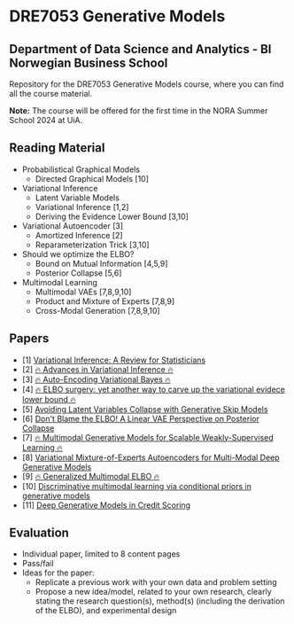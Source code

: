 # DRE7053 Generative Models
## Department of Data Science and Analytics - BI Norwegian Business School

Repository for the DRE7053 Generative Models course, where you can find all the course material.

**Note:** The course will be offered for the first time in the NORA Summer School 2024 at UiA. 

## Reading Material 
* Probabilistical Graphical Models
  - Directed Graphical Models [10] 
* Variational Inference 
  - Latent Variable Models
  - Variational Inference [1,2]
  - Deriving the Evidence Lower Bound [3,10]
* Variational Autoencoder [3]
  - Amortized Inference [2]
  - Reparameterization Trick [3,10]
* Should we optimize the ELBO?
  - Bound on Mutual Information [4,5,9]
  - Posterior Collapse [5,6]
* Multimodal Learning
  - Multimodal VAEs [7,8,9,10]
  - Product and Mixture of Experts [7,8,9]
  - Cross-Modal Generation [7,8,9,10]

## Papers
* [1] [Variational Inference: A Review for Statisticians](https://arxiv.org/abs/1601.00670)
* [2] [:fire: Advances in Variational Inference :fire:](https://arxiv.org/abs/1711.05597)
* [3] [:fire: Auto-Encoding Variational Bayes :fire:](https://arxiv.org/abs/1312.6114)
* [4] [:fire: ELBO surgery: yet another way to carve up the variational evidece lower bound :fire:](https://www.cs.columbia.edu/~blei/fogm/2020F/readings/HoffmanJohnson2016.pdf)
* [5] [Avoiding Latent Variables Collapse with Generative Skip Models](https://arxiv.org/abs/1807.04863)
* [6] [Don't Blame the ELBO! A Linear VAE Perspective on Posterior Collapse](https://arxiv.org/abs/1911.02469)
* [7] [:fire: Multimodal Generative Models for Scalable Weakly-Supervised Learning :fire:](https://arxiv.org/abs/1802.05335)
* [8] [Variational Mixture-of-Experts Autoencoders for Multi-Modal Deep Generative Models](https://arxiv.org/abs/1911.03393)
* [9] [:fire: Generalized Multimodal ELBO :fire:](https://arxiv.org/abs/2105.02470)
* [10] [Discriminative multimodal learning via conditional priors in generative models](https://doi.org/10.1016/j.neunet.2023.10.048)
* [11] [Deep Generative Models in Credit Scoring](https://munin.uit.no/handle/10037/20407)

## Evaluation 
* Individual paper, limited to 8 content pages
* Pass/fail
* Ideas for the paper: 
  - Replicate a previous work with your own data and problem setting 
  - Propose a new idea/model, related to your own research, clearly stating the research question(s), method(s) (including the derivation of the ELBO), and experimental design
